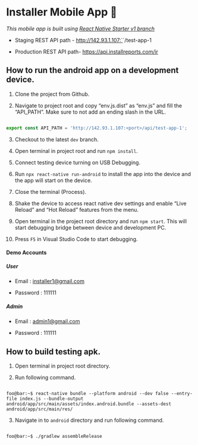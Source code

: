 
  

# Installer Mobile App 🚀

  

  

*This mobile app is built using [React Native Starter v1 branch](https://github.com/flatlogic/react-native-starter/tree/v1)*

  

  

- Staging REST API path - http://142.93.1.107:`<port>`/test-app-1

  

- Production REST API path- https://api.installreports.com/ir

  

  

## How to run the android app on a development device.

  

  

1. Clone the project from Github.

  

2. Navigate to project root and copy “env.js.dist” as “env.js” and fill the “API_PATH”. Make sure to not add an ending slash in the URL.

  

```javascript

export const API_PATH = 'http://142.93.1.107:<port>/api/test-app-1';

```

  

3. Checkout to the latest `dev` branch.

  

4. Open terminal in project root and run `npm install`.

  

5. Connect testing device turning on USB Debugging.

  

6. Run `npx react-native run-android` to install the app into the device and the app will start on the device.

  

7. Close the terminal (Process).

  

8. Shake the device to access react native dev settings and enable “Live Reload” and “Hot Reload” features from the menu.

  

9. Open terminal in the project root directory and run `npm start`. This will start debugging bridge between device and development PC.

  

10. Press `F5` in Visual Studio Code to start debugging.

  

#### Demo Accounts

  

##### User

- Email : installer1@gmail.com

- Password : 111111

  

##### Admin

- Email : admin1@gmail.com

- Password : 111111

  

## How to build testing apk.

  

1. Open terminal in project root directory.

2. Run following command.

  

```console

foo@bar:~$ react-native bundle --platform android --dev false --entry-file index.js --bundle-output android/app/src/main/assets/index.android.bundle --assets-dest android/app/src/main/res/

```

3. Navigate in to `android` directory and run following command.


```{r,engine=''bash}

foo@bar:~$ ./gradlew assembleRelease

```